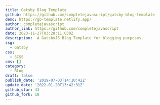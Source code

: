```yaml
---
title: Gatsby Blog Template
github: https://github.com/completejavascript/gatsby-blog-template
demo: https://gb-template.netlify.app/
author: completejavascript
author_link: https://github.com/completejavascript
date: 2023-11-27T03:28:11.030Z
description: ️ A GatsbyJS Blog Template for blogging purposes.
ssg:
  - Gatsby
css:
  - SCSS
cms: []
category:
  - Blog
draft: false
publish_date: '2019-07-03T14:10:42Z'
update_date: '2022-01-20T13:42:31Z'
github_star: 43
github_fork: 18
---
```


